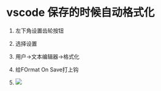 # vscode 保存的时候自动格式化

1. 左下角设置齿轮按钮

2. 选择设置

3. 用户->文本编辑器->格式化

4. 给FOrmat On Save打上钩

5. ![](C:\Users\17227\AppData\Roaming\marktext\images\2023-05-05-16-37-00-1683275805664.png)
